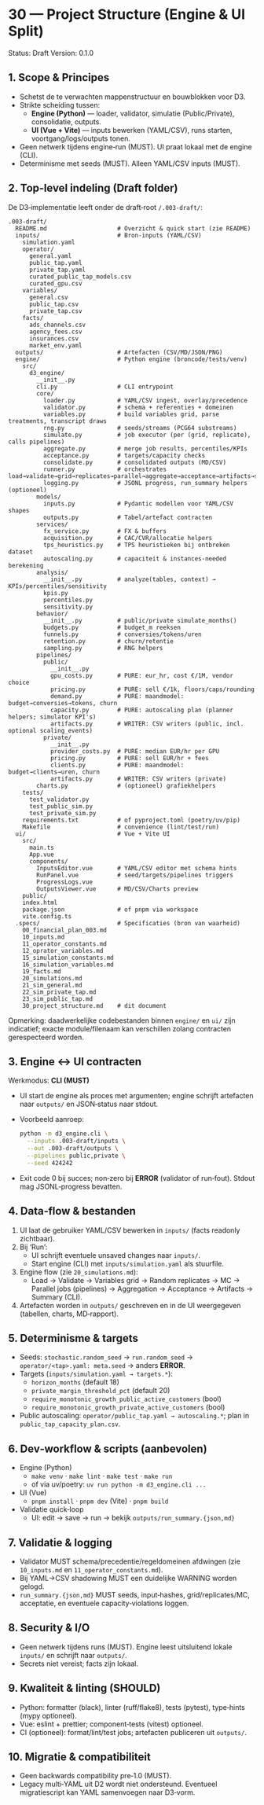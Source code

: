 # 30 — Project Structure (Engine & UI Split)

Status: Draft
Version: 0.1.0

## 1. Scope & Principes

- Schetst de te verwachten mappenstructuur en bouwblokken voor D3.
- Strikte scheiding tussen:
  - **Engine (Python)** — loader, validator, simulatie (Public/Private), consolidatie, outputs.
  - **UI (Vue + Vite)** — inputs bewerken (YAML/CSV), runs starten, voortgang/logs/outputs tonen.
- Geen netwerk tijdens engine‑run (MUST). UI praat lokaal met de engine (CLI).
- Determinisme met seeds (MUST). Alleen YAML/CSV inputs (MUST).

## 2. Top‑level indeling (Draft folder)

De D3‑implementatie leeft onder de draft‑root `/.003-draft/`:

```
.003-draft/
  README.md                    # Overzicht & quick start (zie README)
  inputs/                      # Bron‑inputs (YAML/CSV)
    simulation.yaml
    operator/
      general.yaml
      public_tap.yaml
      private_tap.yaml
      curated_public_tap_models.csv
      curated_gpu.csv
    variables/
      general.csv
      public_tap.csv
      private_tap.csv
    facts/
      ads_channels.csv
      agency_fees.csv
      insurances.csv
      market_env.yaml
  outputs/                     # Artefacten (CSV/MD/JSON/PNG)
  engine/                      # Python engine (broncode/tests/venv)
    src/
      d3_engine/
        __init__.py
        cli.py                 # CLI entrypoint
        core/
          loader.py            # YAML/CSV ingest, overlay/precedence
          validator.py         # schema + referenties + domeinen
          variables.py         # build variables grid, parse treatments, transcript draws
          rng.py               # seeds/streams (PCG64 substreams)
          simulate.py          # job executor (per (grid, replicate), calls pipelines)
          aggregate.py         # merge job results, percentiles/KPIs
          acceptance.py        # targets/capacity checks
          consolidate.py       # consolidated outputs (MD/CSV)
          runner.py            # orchestrates load→validate→grid→replicates→parallel→aggregate→acceptance→artifacts→summary
          logging.py           # JSONL progress, run_summary helpers (optioneel)
        models/
          inputs.py            # Pydantic modellen voor YAML/CSV shapes
          outputs.py           # Tabel/artefact contracten
        services/
          fx_service.py        # FX & buffers
          acquisition.py       # CAC/CVR/allocatie helpers
          tps_heuristics.py    # TPS heuristieken bij ontbreken dataset
          autoscaling.py       # capaciteit & instances-needed berekening
        analysis/
          __init__.py          # analyze(tables, context) → KPIs/percentiles/sensitivity
          kpis.py
          percentiles.py
          sensitivity.py
        behavior/
          __init__.py          # public/private simulate_months()
          budgets.py           # budget_m reeksen
          funnels.py           # conversies/tokens/uren
          retention.py         # churn/retentie
          sampling.py          # RNG helpers
        pipelines/
          public/
            __init__.py
            gpu_costs.py       # PURE: eur_hr, cost €/1M, vendor choice
            pricing.py         # PURE: sell €/1k, floors/caps/rounding
            demand.py          # PURE: maandmodel: budget→conversies→tokens, churn
            capacity.py        # PURE: autoscaling plan (planner helpers; simulator KPI's)
            artifacts.py       # WRITER: CSV writers (public, incl. optional scaling_events)
          private/
            __init__.py
            provider_costs.py  # PURE: median EUR/hr per GPU
            pricing.py         # PURE: sell EUR/hr + fees
            clients.py         # PURE: maandmodel: budget→clients→uren, churn
            artifacts.py       # WRITER: CSV writers (private)
        charts.py              # (optioneel) grafiekhelpers
    tests/
      test_validator.py
      test_public_sim.py
      test_private_sim.py
    requirements.txt           # of pyproject.toml (poetry/uv/pip)
    Makefile                   # convenience (lint/test/run)
  ui/                          # Vue + Vite UI
    src/
      main.ts
      App.vue
      components/
        InputsEditor.vue       # YAML/CSV editor met schema hints
        RunPanel.vue           # seed/targets/pipelines triggers
        ProgressLogs.vue
        OutputsViewer.vue      # MD/CSV/Charts preview
    public/
    index.html
    package.json               # of pnpm via workspace
    vite.config.ts
  .specs/                      # Specificaties (bron van waarheid)
    00_financial_plan_003.md
    10_inputs.md
    11_operator_constants.md
    12_oprator_variables.md
    15_simulation_constants.md
    16_simulation_variables.md
    19_facts.md
    20_simulations.md
    21_sim_general.md
    22_sim_private_tap.md
    23_sim_public_tap.md
    30_project_structure.md    # dit document
```

Opmerking: daadwerkelijke codebestanden binnen `engine/` en `ui/` zijn indicatief; exacte module/filenaam kan verschillen zolang contracten gerespecteerd worden.

## 3. Engine ↔ UI contracten

Werkmodus: **CLI (MUST)**

- UI start de engine als proces met argumenten; engine schrijft artefacten naar `outputs/` en JSON‑status naar stdout.
- Voorbeeld aanroep:

  ```bash
  python -m d3_engine.cli \
    --inputs .003-draft/inputs \
    --out .003-draft/outputs \
    --pipelines public,private \
    --seed 424242
  ```

- Exit code 0 bij succes; non‑zero bij **ERROR** (validator of run‑fout). Stdout mag JSONL‑progress bevatten.

## 4. Data‑flow & bestanden

1) UI laat de gebruiker YAML/CSV bewerken in `inputs/` (facts readonly zichtbaar).
2) Bij ‘Run’:
   - UI schrijft eventuele unsaved changes naar `inputs/`.
   - Start engine (CLI) met `inputs/simulation.yaml` als stuurfile.
3) Engine flow (zie `20_simulations.md`):
   - Load → Validate → Variables grid → Random replicates → MC → Parallel jobs (pipelines) → Aggregation → Acceptance → Artifacts → Summary (CLI).
4) Artefacten worden in `outputs/` geschreven en in de UI weergegeven (tabellen, charts, MD‑rapport).

## 5. Determinisme & targets

- Seeds: `stochastic.random_seed` → `run.random_seed` → `operator/<tap>.yaml: meta.seed` → anders **ERROR**.
- Targets (`inputs/simulation.yaml → targets.*`):
  - `horizon_months` (default 18)
  - `private_margin_threshold_pct` (default 20)
  - `require_monotonic_growth_public_active_customers` (bool)
  - `require_monotonic_growth_private_active_customers` (bool)
- Public autoscaling: `operator/public_tap.yaml → autoscaling.*`; plan in `public_tap_capacity_plan.csv`.

## 6. Dev‑workflow & scripts (aanbevolen)

- Engine (Python)
  - `make venv` · `make lint` · `make test` · `make run`
  - of via uv/poetry: `uv run python -m d3_engine.cli ...`
- UI (Vue)
  - `pnpm install` · `pnpm dev` (Vite) · `pnpm build`
- Validatie quick‑loop
  - UI: edit → save → run → bekijk `outputs/run_summary.{json,md}`

## 7. Validatie & logging

- Validator MUST schema/precedentie/regeldomeinen afdwingen (zie `10_inputs.md` en `11_operator_constants.md`).
- Bij YAML→CSV shadowing MUST een duidelijke WARNING worden gelogd.
- `run_summary.{json,md}` MUST seeds, input‑hashes, grid/replicates/MC, acceptatie, en eventuele capacity‑violations loggen.

## 8. Security & I/O

- Geen netwerk tijdens runs (MUST). Engine leest uitsluitend lokale `inputs/` en schrijft naar `outputs/`.
- Secrets niet vereist; facts zijn lokaal.

## 9. Kwaliteit & linting (SHOULD)

- Python: formatter (black), linter (ruff/flake8), tests (pytest), type‑hints (mypy optioneel).
- Vue: eslint + prettier; component‑tests (vitest) optioneel.
- CI (optioneel): format/lint/test jobs; artefacten publiceren uit `outputs/`.

## 10. Migratie & compatibiliteit

- Geen backwards compatibility pre‑1.0 (MUST).
- Legacy multi‑YAML uit D2 wordt niet ondersteund. Eventueel migratiescript kan YAML samenvoegen naar D3‑vorm.
